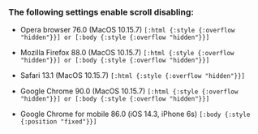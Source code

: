 
### The following settings enable scroll disabling:

- Opera browser 76.0 (MacOS 10.15.7)
  `[:html {:style {:overflow "hidden"}}] or [:body {:style {:overflow "hidden"}}]`

- Mozilla Firefox 88.0 (MacOS 10.15.7)
  `[:html {:style {:overflow "hidden"}}] or [:body {:style {:overflow "hidden"}}]`

- Safari 13.1 (MacOS 10.15.7)
  `[:html {:style {:overflow "hidden"}}]`

- Google Chrome 90.0 (MacOS 10.15.7)
  `[:html {:style {:overflow "hidden"}}] or [:body {:style {:overflow "hidden"}}]`

- Google Chrome for mobile 86.0 (iOS 14.3, iPhone 6s)
  `[:body {:style {:position "fixed"}}]`
